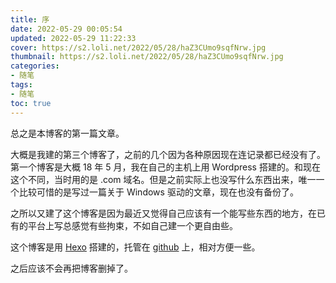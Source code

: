 ```yaml
---
title: 序
date: 2022-05-29 00:05:54
updated: 2022-05-29 11:22:33
cover: https://s2.loli.net/2022/05/28/haZ3CUmo9sqfNrw.jpg
thumbnail: https://s2.loli.net/2022/05/28/haZ3CUmo9sqfNrw.jpg
categories:
- 随笔
tags:
- 随笔
toc: true
---
```


总之是本博客的第一篇文章。

<!-- more -->

大概是我建的第三个博客了，之前的几个因为各种原因现在连记录都已经没有了。第一个博客是大概 18 年 5 月，我在自己的主机上用 Wordpress 搭建的。和现在这个不同，当时用的是 .com 域名。但是之前实际上也没写什么东西出来，唯一一个比较可惜的是写过一篇关于 Windows 驱动的文章，现在也没有备份了。

之所以又建了这个博客是因为最近又觉得自己应该有一个能写些东西的地方，在已有的平台上写总感觉有些拘束，不如自己建一个更自由些。

这个博客是用 [Hexo](https://hexo.io/zh-cn/) 搭建的，托管在 [github](https://github.com/UniversesAurora/universesaurora-blog) 上，相对方便一些。

之后应该不会再把博客删掉了。
